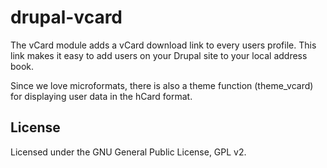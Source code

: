 drupal-vcard
============

The vCard module adds a vCard download link to every users profile.
This link makes it easy to add users on your Drupal site to your local address
book.

Since we love microformats, there is also a theme function (theme_vcard) for
displaying user data in the hCard format.

## License
Licensed under the GNU General Public License, GPL v2.
